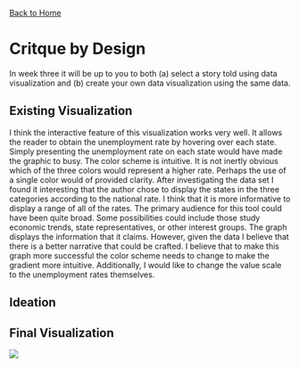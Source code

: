 [Back to Home](/README.md)
# Critque by Design 
In week three it will be up to you to both (a) select a story told using data visualization and (b) create your own data visualization using the same data. 

## Existing Visualization 

I think the interactive feature of this visualization works very well. It allows the reader to obtain the unemployment rate by hovering over each state. Simply presenting the unemployment rate on each state would have made the graphic to busy.
The color scheme is intuitive. It is not inertly obvious which of the three colors would represent a higher rate. Perhaps the use of a single color would of provided clarity. 
After investigating the data set I found it interesting that the author chose to display the states in the three categories according to the national rate. I think that it is more informative to display a range of all of the rates. 
The primary audience for this tool could have been quite broad. Some possibilities could include those study economic trends, state representatives, or other interest groups. The graph displays the information that it claims. However, given the data I believe that there is a better narrative that could be crafted. 
I believe that to make this graph more successful the color scheme needs to change to make the gradient more intuitive. Additionally, I would like to change the value scale to the unemployment rates themselves. 

## Ideation


## Final Visualization
<div class='tableauPlaceholder' id='viz1580701878054' style='position: relative'><noscript><a href='#'><img alt=' ' src='https:&#47;&#47;public.tableau.com&#47;static&#47;images&#47;US&#47;USUnemployment_15806964862690&#47;Sheet2&#47;1_rss.png' style='border: none' /></a></noscript><object class='tableauViz'  style='display:none;'><param name='host_url' value='https%3A%2F%2Fpublic.tableau.com%2F' /> <param name='embed_code_version' value='3' /> <param name='site_root' value='' /><param name='name' value='USUnemployment_15806964862690&#47;Sheet2' /><param name='tabs' value='no' /><param name='toolbar' value='yes' /><param name='static_image' value='https:&#47;&#47;public.tableau.com&#47;static&#47;images&#47;US&#47;USUnemployment_15806964862690&#47;Sheet2&#47;1.png' /> <param name='animate_transition' value='yes' /><param name='display_static_image' value='yes' /><param name='display_spinner' value='yes' /><param name='display_overlay' value='yes' /><param name='display_count' value='yes' /><param name='filter' value='publish=yes' /></object></div>                <script type='text/javascript'>                    var divElement = document.getElementById('viz1580701878054');                    var vizElement = divElement.getElementsByTagName('object')[0];                    vizElement.style.width='100%';vizElement.style.height=(divElement.offsetWidth*0.75)+'px';                    var scriptElement = document.createElement('script');                    scriptElement.src = 'https://public.tableau.com/javascripts/api/viz_v1.js';                    vizElement.parentNode.insertBefore(scriptElement, vizElement);                </script>

<script type='text/javascript'> var divElement = document.getElementById('viz1580701878054'); var vizElement = divElement.getElementsByTagName('object')[0]; vizElement.style.width='100%';vizElement.style.height=(divElement.offsetWidth*0.75)+'px'; var scriptElement = document.createElement('script'); scriptElement.src = 'https://public.tableau.com/javascripts/api/viz_v1.js'; vizElement.parentNode.insertBefore(scriptElement, vizElement); </script>
